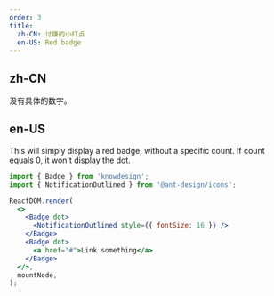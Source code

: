 ```yaml
---
order: 3
title:
  zh-CN: 讨嫌的小红点
  en-US: Red badge
---
```


## zh-CN

没有具体的数字。

## en-US

This will simply display a red badge, without a specific count. If count equals 0, it won't display the dot.

```jsx
import { Badge } from 'knowdesign';
import { NotificationOutlined } from '@ant-design/icons';

ReactDOM.render(
  <>
    <Badge dot>
      <NotificationOutlined style={{ fontSize: 16 }} />
    </Badge>
    <Badge dot>
      <a href="#">Link something</a>
    </Badge>
  </>,
  mountNode,
);
```
